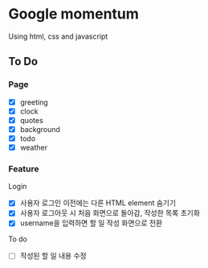 # Google momentum

Using html, css and javascript

## To Do

### Page

- [x] greeting
- [x] clock
- [x] quotes
- [x] background
- [x] todo
- [x] weather

### Feature

Login

- [x] 사용자 로그인 이전에는 다른 HTML element 숨기기
- [x] 사용자 로그아웃 시 처음 화면으로 돌아감, 작성한 목록 초기화
- [x] username을 입력하면 할 일 작성 화면으로 전환

To do

- [ ] 작성된 할 일 내용 수정
